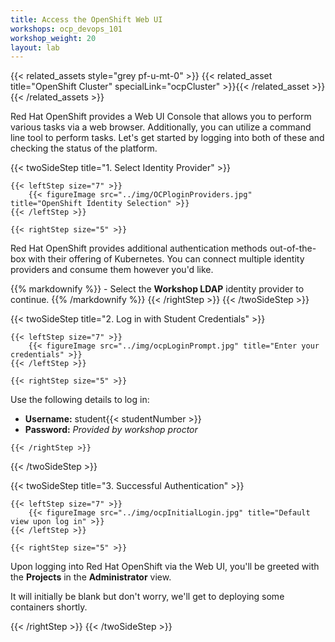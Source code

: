 ```yaml
---
title: Access the OpenShift Web UI
workshops: ocp_devops_101
workshop_weight: 20
layout: lab
---
```


{{< related_assets style="grey pf-u-mt-0" >}}
  {{< related_asset title="OpenShift Cluster" specialLink="ocpCluster" >}}{{< /related_asset >}}
{{< /related_assets >}}

Red Hat OpenShift provides a Web UI Console that allows you to perform various tasks via a web browser. Additionally, you can utilize a command line tool to perform tasks. Let's get started by logging into both of these and checking the status of the platform.

{{< twoSideStep title="1. Select Identity Provider" >}}
    
    {{< leftStep size="7" >}}
        {{< figureImage src="../img/OCPloginProviders.jpg" title="OpenShift Identity Selection" >}}
    {{< /leftStep >}}

    {{< rightStep size="5" >}}

<p>Red Hat OpenShift provides additional authentication methods out-of-the-box with their offering of Kubernetes.  You can connect multiple identity providers and consume them however you'd like.</p>
{{% markdownify %}}
- Select the <strong>Workshop LDAP</strong> identity provider to continue.
{{% /markdownify %}}
    {{< /rightStep >}}
{{< /twoSideStep >}}

{{< twoSideStep title="2. Log in with Student Credentials" >}}
    
    {{< leftStep size="7" >}}
        {{< figureImage src="../img/ocpLoginPrompt.jpg" title="Enter your credentials" >}}
    {{< /leftStep >}}

    {{< rightStep size="5" >}}

<p>Use the following details to log in:</p>
<ul>
<li><strong>Username:</strong> student{{< studentNumber >}}</li>
<li><strong>Password:</strong> <em>Provided by workshop proctor</em></li>
</ul>

    
    {{< /rightStep >}}
{{< /twoSideStep >}}

{{< twoSideStep title="3. Successful Authentication" >}}
    
    {{< leftStep size="7" >}}
        {{< figureImage src="../img/ocpInitialLogin.jpg" title="Default view upon log in" >}}
    {{< /leftStep >}}

    {{< rightStep size="5" >}}

<p>Upon logging into Red Hat OpenShift via the Web UI, you'll be greeted with the <strong>Projects</strong> in the <strong>Administrator</strong> view.</p>
<p>It will initially be blank but don't worry, we'll get to deploying some containers shortly.</p>
    {{< /rightStep >}}
{{< /twoSideStep >}}